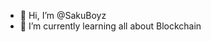 - 👋 Hi, I’m @SakuBoyz
- 🌱 I’m currently learning all about Blockchain

<!---
SakuBoyz/SakuBoyz is a ✨ special ✨ repository because its `README.md` (this file) appears on your GitHub profile.
You can click the Preview link to take a look at your changes.
--->
